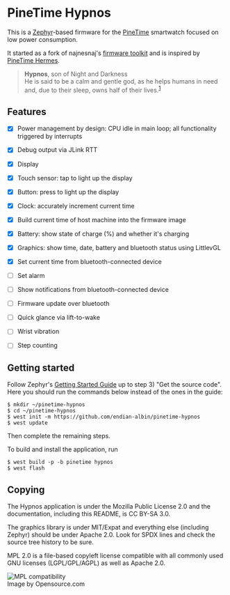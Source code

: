 # PineTime Hypnos

This is a [Zephyr](https://www.zephyrproject.org/)-based firmware for the
[PineTime](https://www.pine64.org/pinetime/) smartwatch focused on low power consumption.

It started as a fork of najnesnaj's [firmware toolkit](https://github.com/najnesnaj/pinetime-zephyr)
and is inspired by [PineTime Hermes](https://github.com/Dejvino/pinetime-hermes-firmware).

> **Hypnos**, son of Night and Darkness</br>
> He is said to be a calm and gentle god, as he helps humans in need and, due to their sleep, owns
> half of their lives.<sup>[1](https://en.wikipedia.org/wiki/Hypnos)</sup>


## Features

- [x] Power management by design: CPU idle in main loop; all functionality triggered by interrupts
- [x] Debug output via JLink RTT
- [x] Display
- [x] Touch sensor: tap to light up the display
- [x] Button: press to light up the display
- [x] Clock: accurately increment current time
- [x] Build current time of host machine into the firmware image
- [x] Battery: show state of charge (%) and whether it's charging
- [x] Graphics: show time, date, battery and bluetooth status using LittlevGL
- [x] Set current time from bluetooth-connected device
- [ ] Set alarm
- [ ] Show notifications from bluetooth-connected device
- [ ] Firmware update over bluetooth
- [ ] Quick glance via lift-to-wake
- [ ] Wrist vibration
- [ ] Step counting


## Getting started

Follow Zephyr's [Getting Started Guide](https://docs.zephyrproject.org/latest/getting_started/index.html)
up to step 3) "Get the source code". Here you should run the commands below
instead of the ones in the guide:

```
$ mkdir ~/pinetime-hypnos
$ cd ~/pinetime-hypnos
$ west init -m https://github.com/endian-albin/pinetime-hypnos
$ west update
```

Then complete the remaining steps.

To build and install the application, run

```
$ west build -p -b pinetime hypnos
$ west flash
```


## Copying

The Hypnos application is under the Mozilla Public License 2.0 and
the documentation, including this README, is CC BY-SA 3.0.

The graphics library is under MIT/Expat and everything else (including Zephyr)
should be under Apache 2.0. Look for SPDX lines and check the source tree
history to be sure.

MPL 2.0 is a file-based copyleft license compatible with all commonly used
GNU licenses (LGPL/GPL/AGPL) as well as Apache 2.0.

![MPL compatibility](https://opensource.com/sites/default/files/styles/image-full-size/public/lead-images/OSCD_MPL2_520x292_FINAL.png?itok=6vv4XnEz)
<br />Image by Opensource.com
